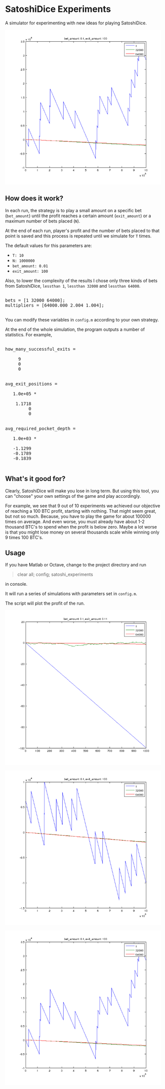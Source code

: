 SatoshiDice Experiments
======

A simulator for experimenting with new ideas for playing SatoshiDice.

![Image 1](./images/graph-03.png)

How does it work?
----

In each run, the strategy is to play a small amount on a specific bet (`bet_amount`) until the profit reaches a certain amount (`exit_amount`) or a maximum number of bets placed (`N`).

At the end of each run, player's profit and the number of bets placed to that point is saved and this process is repeated until we simulate for `T` times.

The default values for this parameters are:

- `T: 10`
- `N: 1000000`
- `bet_amount: 0.01`
- `exit_amount: 100`

Also, to lower the complexity of the results I chose only three kinds of bets from SatoshiDice, `lessthan 1`, `lessthan 32000` and `lessthan 64000`.

<pre>

bets = [1 32000 64000];
multipliers = [64000.000 2.004 1.004];

</pre>

You can modify these variables in `config.m` according to your own strategy.

At the end of the whole simulation, the program outputs a number of statistics. For example,

<pre>

how_many_successful_exits =

     9
     0
     0


avg_exit_positions =

   1.0e+05 *

    1.1718
         0
         0


avg_required_pocket_depth =

   1.0e+03 *

   -1.1299
   -0.1789
   -0.1839

</pre>

What's it good for?
----

Clearly, SatoshiDice will make you lose in long term. But using this
tool, you can "choose" your own settings of the game and play
accordingly.

For example, we see that 9 out of 10 experiments we achieved our
objective of reaching a 100 BTC profit, starting with nothing. That
might seem great, but not so much. Because, you have to play the game
for about 100000 times on average. And even worse, you must already
have about 1-2 thousand BTC's to spend when the profit is below
zero. Maybe a lot worse is that you might lose money on several
thousands scale while winning only 9 times 100 BTC's.

Usage
----

If you have Matlab or Octave, change to the project directory and run

> clear all; config; satoshi_experiments

in console.

It will run a series of simulations with parameters set in `config.m`.

The script will plot the profit of the run.

![Image 1](./images/graph-01.png)

![Image 1](./images/graph-02.png)

![Image 1](./images/graph-03.png)